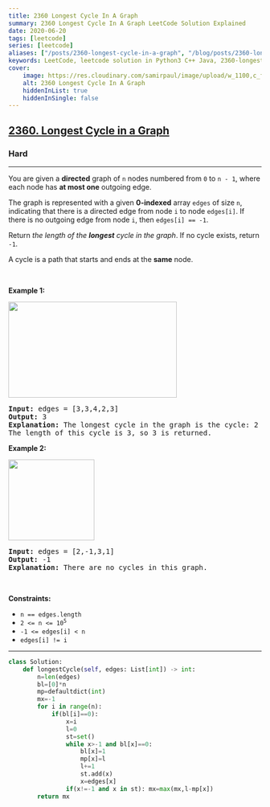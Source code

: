 ```yaml
---
title: 2360 Longest Cycle In A Graph
summary: 2360 Longest Cycle In A Graph LeetCode Solution Explained
date: 2020-06-20
tags: [leetcode]
series: [leetcode]
aliases: ["/posts/2360-longest-cycle-in-a-graph", "/blog/posts/2360-longest-cycle-in-a-graph", "/2360-longest-cycle-in-a-graph"]
keywords: LeetCode, leetcode solution in Python3 C++ Java, 2360-longest-cycle-in-a-graph solution
cover:
    image: https://res.cloudinary.com/samirpaul/image/upload/w_1100,c_fit,co_rgb:FFFFFF,l_text:Arial_70_bold:2360 Longest Cycle In A Graph/problem-solving.webp
    alt: 2360 Longest Cycle In A Graph
    hiddenInList: true
    hiddenInSingle: false
---
```



<h2><a href="https://leetcode.com/problems/longest-cycle-in-a-graph/">2360. Longest Cycle in a Graph</a></h2><h3>Hard</h3><hr><div><p>You are given a <strong>directed</strong> graph of <code>n</code> nodes numbered from <code>0</code> to <code>n - 1</code>, where each node has <strong>at most one</strong> outgoing edge.</p>

<p>The graph is represented with a given <strong>0-indexed</strong> array <code>edges</code> of size <code>n</code>, indicating that there is a directed edge from node <code>i</code> to node <code>edges[i]</code>. If there is no outgoing edge from node <code>i</code>, then <code>edges[i] == -1</code>.</p>

<p>Return <em>the length of the <strong>longest</strong> cycle in the graph</em>. If no cycle exists, return <code>-1</code>.</p>

<p>A cycle is a path that starts and ends at the <strong>same</strong> node.</p>

<p>&nbsp;</p>
<p><strong class="example">Example 1:</strong></p>
<img alt="" src="https://assets.leetcode.com/uploads/2022/06/08/graph4drawio-5.png" style="width: 335px; height: 191px;">
<pre><strong>Input:</strong> edges = [3,3,4,2,3]
<strong>Output:</strong> 3
<strong>Explanation:</strong> The longest cycle in the graph is the cycle: 2 -&gt; 4 -&gt; 3 -&gt; 2.
The length of this cycle is 3, so 3 is returned.
</pre>

<p><strong class="example">Example 2:</strong></p>
<img alt="" src="https://assets.leetcode.com/uploads/2022/06/07/graph4drawio-1.png" style="width: 171px; height: 161px;">
<pre><strong>Input:</strong> edges = [2,-1,3,1]
<strong>Output:</strong> -1
<strong>Explanation:</strong> There are no cycles in this graph.
</pre>

<p>&nbsp;</p>
<p><strong>Constraints:</strong></p>

<ul>
	<li><code>n == edges.length</code></li>
	<li><code>2 &lt;= n &lt;= 10<sup>5</sup></code></li>
	<li><code>-1 &lt;= edges[i] &lt; n</code></li>
	<li><code>edges[i] != i</code></li>
</ul>
</div>

---




```python
class Solution:
    def longestCycle(self, edges: List[int]) -> int:
        n=len(edges)
        bl=[0]*n
        mp=defaultdict(int)
        mx=-1
        for i in range(n):
            if(bl[i]==0):
                x=i
                l=0
                st=set()
                while x>-1 and bl[x]==0:
                    bl[x]=1
                    mp[x]=l
                    l+=1
                    st.add(x)
                    x=edges[x]
                if(x!=-1 and x in st): mx=max(mx,l-mp[x])
        return mx

```
